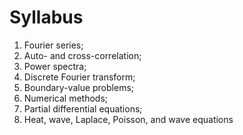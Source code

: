 # Syllabus

1. Fourier series;
2. Auto- and cross-correlation;
3. Power spectra;
4. Discrete Fourier transform;
5. Boundary-value problems;
6. Numerical methods;
7. Partial differential equations;
8. Heat, wave, Laplace, Poisson, and wave equations
